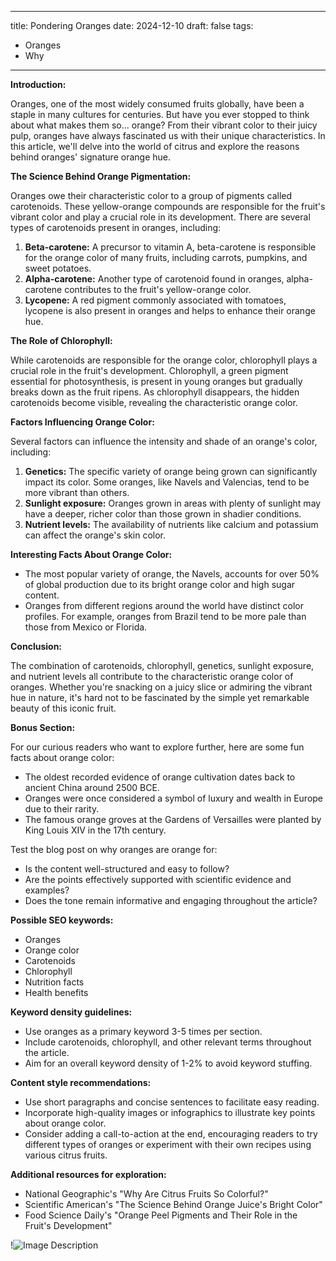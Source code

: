
---
title: Pondering Oranges
date: 2024-12-10
draft: false 
tags: 
   - Oranges 
   - Why
---

**Introduction:**

Oranges, one of the most widely consumed fruits globally, have been a staple in many cultures for centuries. But have you ever stopped to think about what makes them so... orange? From their vibrant color to their juicy pulp, oranges have always fascinated us with their unique characteristics. In this article, we'll delve into the world of citrus and explore the reasons behind oranges' signature orange hue.

**The Science Behind Orange Pigmentation:**

Oranges owe their characteristic color to a group of pigments called carotenoids. These yellow-orange compounds are responsible for the fruit's vibrant color and play a crucial role in its development. There are several types of carotenoids present in oranges, including:

1. **Beta-carotene:** A precursor to vitamin A, beta-carotene is responsible for the orange color of many fruits, including carrots, pumpkins, and sweet potatoes.
2. **Alpha-carotene:** Another type of carotenoid found in oranges, alpha-carotene contributes to the fruit's yellow-orange color.
3. **Lycopene:** A red pigment commonly associated with tomatoes, lycopene is also present in oranges and helps to enhance their orange hue.

**The Role of Chlorophyll:**

While carotenoids are responsible for the orange color, chlorophyll plays a crucial role in the fruit's development. Chlorophyll, a green pigment essential for photosynthesis, is present in young oranges but gradually breaks down as the fruit ripens. As chlorophyll disappears, the hidden carotenoids become visible, revealing the characteristic orange color.

**Factors Influencing Orange Color:**

Several factors can influence the intensity and shade of an orange's color, including:

1. **Genetics:** The specific variety of orange being grown can significantly impact its color. Some oranges, like Navels and Valencias, tend to be more vibrant than others.
2. **Sunlight exposure:** Oranges grown in areas with plenty of sunlight may have a deeper, richer color than those grown in shadier conditions.
3. **Nutrient levels:** The availability of nutrients like calcium and potassium can affect the orange's skin color.

**Interesting Facts About Orange Color:**

* The most popular variety of orange, the Navels, accounts for over 50% of global production due to its bright orange color and high sugar content.
* Oranges from different regions around the world have distinct color profiles. For example, oranges from Brazil tend to be more pale than those from Mexico or Florida.

**Conclusion:**

The combination of carotenoids, chlorophyll, genetics, sunlight exposure, and nutrient levels all contribute to the characteristic orange color of oranges. Whether you're snacking on a juicy slice or admiring the vibrant hue in nature, it's hard not to be fascinated by the simple yet remarkable beauty of this iconic fruit.

**Bonus Section:**

For our curious readers who want to explore further, here are some fun facts about orange color:

* The oldest recorded evidence of orange cultivation dates back to ancient China around 2500 BCE.
* Oranges were once considered a symbol of luxury and wealth in Europe due to their rarity.
* The famous orange groves at the Gardens of Versailles were planted by King Louis XIV in the 17th century.

Test the blog post on why oranges are orange for:

* Is the content well-structured and easy to follow?
* Are the points effectively supported with scientific evidence and examples?
* Does the tone remain informative and engaging throughout the article?

**Possible SEO keywords:**

* Oranges
* Orange color
* Carotenoids
* Chlorophyll
* Nutrition facts
* Health benefits

**Keyword density guidelines:**

* Use oranges as a primary keyword 3-5 times per section.
* Include carotenoids, chlorophyll, and other relevant terms throughout the article.
* Aim for an overall keyword density of 1-2% to avoid keyword stuffing.

**Content style recommendations:**

* Use short paragraphs and concise sentences to facilitate easy reading.
* Incorporate high-quality images or infographics to illustrate key points about orange color.
* Consider adding a call-to-action at the end, encouraging readers to try different types of oranges or experiment with their own recipes using various citrus fruits.

**Additional resources for exploration:**

* National Geographic's "Why Are Citrus Fruits So Colorful?"
* Scientific American's "The Science Behind Orange Juice's Bright Color"
* Food Science Daily's "Orange Peel Pigments and Their Role in the Fruit's Development"

!![Image Description](/images/Pasted%20image%2020241210140736.png)